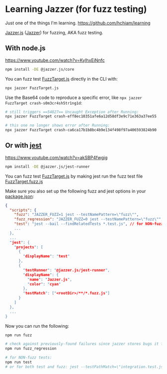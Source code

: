 # Learning Jazzer (for fuzz testing)

Just one of the things I'm learning. https://github.com/hchiam/learning

[Jazzer.js](https://github.com/CodeIntelligenceTesting/jazzer.js) ([Jazzer](https://github.com/CodeIntelligenceTesting/jazzer)) for fuzzing, AKA fuzz testing.

## With node.js

https://www.youtube.com/watch?v=KyIhxEiNnfc

```sh
npm install -DE @jazzer.js/core
```

You can fuzz test [FuzzTarget.js](https://github.com/hchiam/learning-jazzer/blob/main/FuzzTarget.js) directly in the CLI with:

```sh
npx jazzer FuzzTarget.js
```

Use the Base64 code to reproduce a specific error, like `npx jazzer FuzzTarget crash-s0m3cr4sh5tr1ng1d`:

```sh
# still triggers ==54827== Uncaught Exception after Running:
npx jazzer FuzzTarget crash-eff8ec10351afe6a12d58df3e9c71e363a37ee55
```

```sh
# this one no longer shows error after Running:
npx jazzer FuzzTarget crash-ca6ca17b1b8bc4b9e134f498f97a406593824b90
```

## Or with [jest](https://github.com/hchiam/learning-jest)

https://www.youtube.com/watch?v=akSBP4fwgjg

```sh
npm install -DE @jazzer.js/jest-runner
```

You can fuzz test [FuzzTarget.js](https://github.com/hchiam/learning-jazzer/blob/main/FuzzTarget.js) by making jest run the fuzz test file [FuzzTarget.fuzz.js](https://github.com/hchiam/learning-jazzer/blob/main/FuzzTarget.fuzz.js)

Make sure you also set up the following fuzz and jest options in your [package.json](https://github.com/hchiam/learning-jazzer/blob/main/package.json):

```json
{
  "scripts": {
    "fuzz": "JAZZER_FUZZ=1 jest --testNamePattern=\"fuzz\"",
    "fuzz_regression": "JAZZER_FUZZ=0 jest --testNamePattern=\"fuzz\"", // checks against previously-found failures since jazzer stores bugs it found earlier
    "test": "jest --bail --findRelatedTests *.test.js", // for NON-fuzz tests. or for both test and fuzz: jest --testPathMatch=\"integration.test.js\"
    ...
  },
  ...
  "jest": {
    "projects": [
      {
        "displayName": "test"
      },
      {
        "testRunner": "@jazzer.js/jest-runner",
        "displayName": {
          "name": "Jazzer.js",
          "color": "cyan"
        },
        "testMatch": ["<rootDir>/**/*.fuzz.js"]
      }
    ]
  },
  ...
}
```

Now you can run the following:

```sh
npm run fuzz
```

```sh
# check against previously-found failures since jazzer stores bugs it found earlier:
npm run fuzz_regression
```

```sh
# for NON-fuzz tests:
npm run test
# or for both test and fuzz: jest --testPathMatch=\"integration.test.js\"
```
